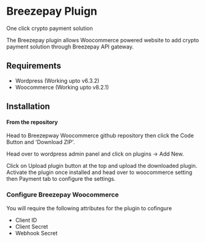 # Breezepay Pluign

One click crypto payment solution

The Breezepay plugin allows Woocommerce powered website to add crypto payment solution through Breezepay API gateway.

## Requirements

- Wordpress (Working upto v6.3.2)
- Woocommerce (Working upto v8.2.1)

## Installation

#### From the repository

Head to Breezepway Woocommerce github repository then click the Code Button and 'Download ZIP'.

Head over to wordpress admin panel and click on plugins -> Add New.

Click on Upload plugin button at the top and upload the downloaded plugin. Activate the plugin once installed and head over to woocommerce setting then Payment tab to configure the settings.

### Configure Breezepay Woocommerce

You will require the following attributes for the plugin to cofingure

- Client ID
- Client Secret
- Webhook Secret

